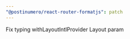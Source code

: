 ```yaml
---
"@postinumero/react-router-formatjs": patch
---
```


Fix typing withLayoutIntlProvider Layout param
